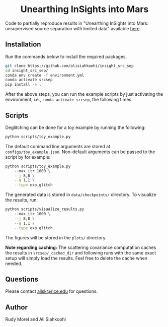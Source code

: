 <h1 align="center">Unearthing InSights into Mars</h1>

Code to partially reproduce results in "Unearthing InSights into Mars: unsupervised source separation with limited data" available [here](https://proceedings.mlr.press/v202/siahkoohi23a.html).


## Installation

Run the commands below to install the required packages.

```bash
git clone https://github.com/alisiahkoohi/insight_src_sep
cd insight_src_sep/
conda env create -f environment.yml
conda activate srcsep
pip install -e .
```

After the above steps, you can run the example scripts by just
activating the environment, i.e., `conda activate srcsep`, the
following times.

## Scripts

Deglitching can be done for a toy example by running the following:

```bash
python scripts/toy_example.py
```

The default command line arguments are stored at `configs/toy_example.json`. Non-default arguments can be passed to the script by for example:

```bash
python scripts/toy_example.py
    --max_itr 1000 \
    --j 8,8 \
    --q 1,1 \
    --type exp_glitch
```

The generated data is stored in `data/checkpoints/` directory. To visualize the results, run:

```bash
python scripts/visualize_results.py
    --max_itr 1000 \
    --j 8,8 \
    --q 1,1 \
    --type exp_glitch
```

The figures will be stored in the `plots/` directory.

**Note regarding caching:** The scattering covariance computation caches the results in `srcsep/_cached_dir` and following runs with the same exact setup will simply load the results. Feel free to delete the cache when needed.

## Questions

Please contact alisk@rice.edu for questions.

## Author

Rudy Morel and Ali Siahkoohi


